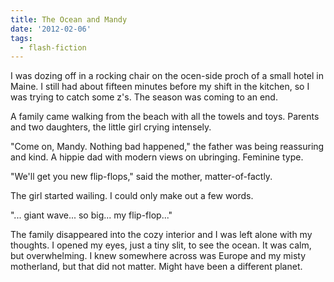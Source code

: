 ```yaml
---
title: The Ocean and Mandy
date: '2012-02-06'
tags:
  - flash-fiction
---
```


I was dozing off in a rocking chair on the ocen-side proch of a small hotel in
Maine. I still had about fifteen minutes before my shift in the kitchen, so I
was trying to catch some z's. The season was coming to an end.

<!-- truncate -->

A family came walking from the beach with all the towels and toys. Parents and
two daughters, the little girl crying intensely.

"Come on, Mandy. Nothing bad happened," the father was being reassuring and
kind. A hippie dad with modern views on ubringing. Feminine type.

"We'll get you new flip-flops," said the mother, matter-of-factly.

The girl started wailing. I could only make out a few words.

"... giant wave... so big... my flip-flop..."

The family disappeared into the cozy interior and I was left alone with my
thoughts. I opened my eyes, just a tiny slit, to see the ocean. It was calm, but
overwhelming. I knew somewhere across was Europe and my misty motherland, but
that did not matter. Might have been a different planet.
